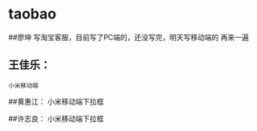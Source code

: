 # taobao


##廖坤
    写淘宝客服，目前写了PC端的，还没写完，明天写移动端的
    再来一遍

## 王佳乐：
	小米移动端

##黄惠江：
                小米移动端下拉框

##许志良：
              小米移动端下拉框

